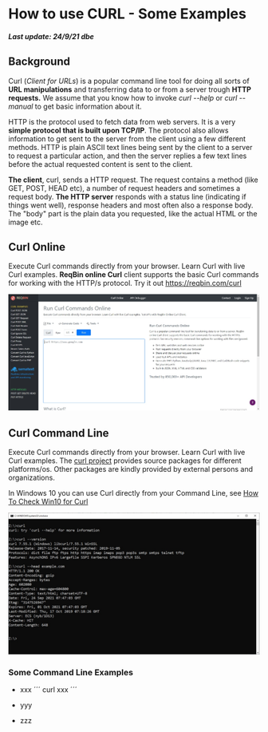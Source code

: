 # How to use CURL - Some Examples
##### Last update: 24/9/21 dbe

## Background
Curl (*Client for URLs*) is a popular command line tool for doing all sorts of **URL manipulations** and transferring data to or from a server trough **HTTP requests.** 
We  assume that you know how to invoke *curl --help* or *curl --manual* to get basic information about it.

HTTP is the protocol used to fetch data from web servers. It is a very **simple protocol that is built upon TCP/IP**. The protocol also allows information to get sent to the server from the client using a few different methods. HTTP is plain ASCII text lines being sent by the client to a server to request a particular action, and then the server replies a few text lines before the actual requested content is sent to the client.

**The client**, curl, sends a HTTP request. The request contains a method (like GET, POST, HEAD etc), a number of request headers and sometimes a request body. **The HTTP server** responds with a status line (indicating if things went well), response headers and most often also a response body. The "body" part is the plain data you requested, like the actual HTML or the image etc.

## Curl Online 
Execute Curl commands directly from your browser. Learn Curl with live Curl examples.
**ReqBin online Curl** client supports the basic Curl commands for working with the HTTP/s protocol.
Try it out https://reqbin.com/curl

![ReqBib Curl Online](figures/Screen-Shot-ReqBin-CURL-Online.jpg)

## Curl Command Line
Execute Curl commands directly from your browser. Learn Curl with live Curl examples.
The [curl project](https://curl.se/download.html) provides source packages for different platforms/os. Other packages are kindly provided by external persons and organizations.

In Windows 10 you can use Curl directly from your Command Line, see [How To Check Win10 for Curl](https://youtu.be/jwJv8QsWVag)

![Win10 Curl Commandline](figures/screen-shot-win10-CURL-commandline.jpg)

### Some Command Line Examples
* xxx
´´´
curl xxx
´´´

* yyy

* zzz

